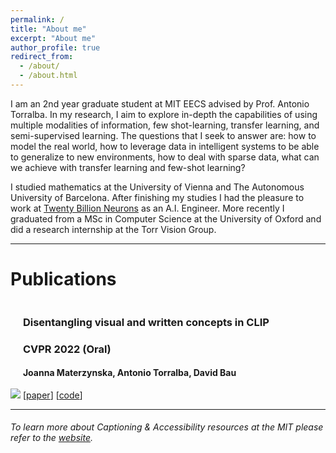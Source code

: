 ```yaml
---
permalink: /
title: "About me"
excerpt: "About me"
author_profile: true
redirect_from: 
  - /about/
  - /about.html
---
```


I am an 2nd year graduate student at MIT EECS advised by Prof. Antonio Torralba.  In my research, I aim to explore in-depth the capabilities of using multiple modalities of information, few shot-learning, transfer learning, and semi-supervised learning. The questions that I seek to answer are: how to model the real world, how to leverage data in intelligent systems to be able to generalize to new environments, how to deal with sparse data, what can we achieve with transfer learning and few-shot learning? 

I studied mathematics at the University of Vienna and The Autonomous University of Barcelona. After finishing my studies I had the pleasure to work at [Twenty Billion Neurons](https://20bn.com/) as an A.I. Engineer. More recently I graduated from a MSc in Computer Science at the University of Oxford and did a research internship at the Torr Vision Group.

------------------
# Publications




<article>
    <a class="pub_image"><img src="images/teaser.png"></a>
    <div class="pub_text" style="display:inline-block;">
        <h3>Disentangling visual and written concepts in CLIP</h3>
        <h3>CVPR 2022 (Oral)</h3>
        <h4 class="authors">
          <b>Joanna Materzynska</b>, Antonio Torralba, David Bau
        </h4>
        [<a href="https://arxiv.org/abs/2206.07835">paper</a>]
        [<a href="https://github.com/joaanna/disentangling_spelling_in_clip">code</a>]
    </div>
</article>

------------------
###### To learn more about Captioning & Accessibility resources at the MIT please refer to the [website](https://accessibility.mit.edu/).
